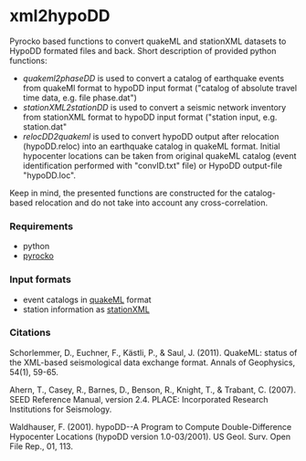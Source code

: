 # xml2hypoDD
Pyrocko based functions to convert quakeML and stationXML datasets to HypoDD formated files and back.
Short description of provided python functions: 
* *quakeml2phaseDD* is used to convert a catalog of earthquake events from quakeMl format to hypoDD input format ("catalog of absolute travel time data, e.g. file phase.dat")
* *stationXML2stationDD* is used to convert a seismic network inventory from stationXML format to hypoDD input format ("station input, e.g. station.dat"
* *relocDD2quakeml* is used to convert hypoDD output after relocation (hypoDD.reloc) into an earthquake catalog in quakeML format. Initial hypocenter locations can be taken from original quakeML catalog (event identification performed with "convID.txt" file) or HypoDD output-file "hypoDD.loc".

Keep in mind, the presented functions are constructed for the catalog-based relocation and do not take into account any cross-correlation.


### Requirements
* python
* [pyrocko](https://pyrocko.org/)

### Input formats
* event catalogs in [quakeML](https://quake.ethz.ch/quakeml/) format
* station information as [stationXML](https://www.fdsn.org/xml/station/)

### Citations

Schorlemmer, D., Euchner, F., Kästli, P., & Saul, J. (2011). QuakeML: status of the XML-based seismological data exchange format. Annals of Geophysics, 54(1), 59-65.

Ahern, T., Casey, R., Barnes, D., Benson, R., Knight, T., & Trabant, C. (2007). SEED Reference Manual, version 2.4. PLACE: Incorporated Research Institutions for Seismology.

Waldhauser, F. (2001). hypoDD--A Program to Compute Double-Difference Hypocenter Locations (hypoDD version 1.0-03/2001). US Geol. Surv. Open File Rep., 01, 113.
